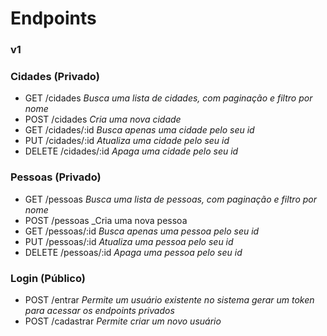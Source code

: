 # Endpoints

### v1

### **Cidades** (Privado)

- GET /cidades _Busca uma lista de cidades, com paginação e filtro por nome_
- POST /cidades _Cria uma nova cidade_
- GET /cidades/:id _Busca apenas uma cidade pelo seu id_
- PUT /cidades/:id _Atualiza uma cidade pelo seu id_
- DELETE /cidades/:id _Apaga uma cidade pelo seu id_

### **Pessoas** (Privado)

- GET /pessoas _Busca uma lista de pessoas, com paginação e filtro por nome_
- POST /pessoas \_Cria uma nova pessoa
- GET /pessoas/:id _Busca apenas uma pessoa pelo seu id_
- PUT /pessoas/:id _Atualiza uma pessoa pelo seu id_
- DELETE /pessoas/:id _Apaga uma pessoa pelo seu id_

### **Login** (Público)

- POST /entrar _Permite um usuário existente no sistema gerar um token para acessar os endpoints privados_
- POST /cadastrar _Permite criar um novo usuário_
